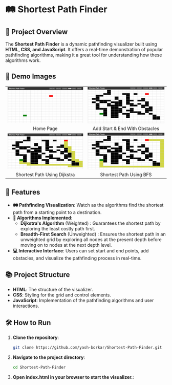 # 🛤️ Shortest Path Finder

## 🚀 Project Overview
The **Shortest Path Finder** is a dynamic pathfinding visualizer built using **HTML, CSS, and JavaScript**. It offers a real-time demonstration of popular pathfinding algorithms, making it a great tool for understanding how these algorithms work.

## 📸 Demo Images
<table>
  <tr>
    <td>
      <img src="Images/Home Page.png" alt="Home Page" width="400">
    </td>
    <td>
      <img src="Images/Add Start & End With Obstacles.png" alt="Add Start & End With Obstacles" width="400">
    </td>
  </tr>
  <tr>
    <td align="center">Home Page</td>
    <td align="center">Add Start & End With Obstacles</td>
  </tr>
  <tr>
    <td>
      <img src="Images/Shortest Path Using Dijkstra.png" alt="Shortest Path Using Dijkstra" width="400">
    </td>
    <td>
      <img src="Images/Shortest Path Using BFS.png" alt="Shortest Path Using BFS" width="400">
    </td>
  </tr>
  <tr>
    <td align="center">Shortest Path Using Dijkstra</td>
    <td align="center">Shortest Path Using BFS</td>
  </tr>
</table>


## 🌟 Features
- **🛤️ Pathfinding Visualization**: Watch as the algorithms find the shortest path from a starting point to a destination.
- **🧮 Algorithms Implemented**:
  - **Dijkstra's Algorithm** (Weighted) : Guarantees the shortest path by exploring the least costly path first.
  - **Breadth-First Search** (Unweighted) : Ensures the shortest path in an unweighted grid by exploring all nodes at the present depth before moving on to nodes at the next depth level.
- **💻 Interactive Interface**: Users can set start and end points, add obstacles, and visualize the pathfinding process in real-time.

## 📚 Project Structure
- **HTML**: The structure of the visualizer.
- **CSS**: Styling for the grid and control elements.
- **JavaScript**: Implementation of the pathfinding algorithms and user interactions.

## 🛠️ How to Run
1. **Clone the repository**:
   ```bash
   git clone https://github.com/yash-borkar/Shortest-Path-Finder.git
2. **Navigate to the project directory**:
   ```bash
   cd Shortest-Path-Finder
3. **Open index.html in your browser to start the visualizer.**:
